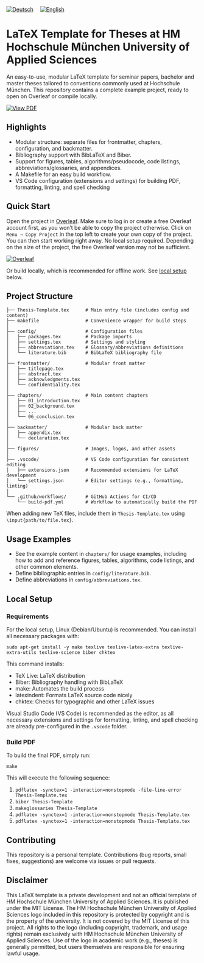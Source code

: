 [![Deutsch](https://img.shields.io/badge/DE-Deutsch-lightgrey?style=for-the-badge&logo=google-translate&logoColor=lightgrey)](https://github.com/Simon-Hi5/Hochschule-Muenchen-LaTeX-Template)&emsp;
[![English](https://img.shields.io/badge/EN-English-0A84FF?style=for-the-badge&logo=google-translate&logoColor=0A84FF)](https://github.com/Simon-Hi5/Hochschule-Muenchen-LaTeX-Template/tree/english)

# LaTeX Template for Theses at HM Hochschule München University of Applied Sciences

An easy-to-use, modular LaTeX template for seminar papers, bachelor and master theses tailored to conventions commonly used at Hochschule München. This repository contains a complete example project, ready to open on Overleaf or compile locally.

[![View PDF](https://img.shields.io/badge/View-Thesis_Template-red?style=for-the-badge&logo=readdotcv&logoColor=red)](Thesis-Template.pdf)

## Highlights

- Modular structure: separate files for frontmatter, chapters, configuration, and backmatter.
- Bibliography support with BibLaTeX and Biber.
- Support for figures, tables, algorithms/pseudocode, code listings, abbreviations/glossaries, and appendices.
- A Makefile for an easy build workflow.
- VS Code configuration (extensions and settings) for building PDF, formatting, linting, and spell checking

## Quick Start

Open the project in [Overleaf](https://www.overleaf.com/read/nrmrmjvwwhnv#ddfbfb). Make sure to log in or create a free Overleaf account first, as you won’t be able to copy the project otherwise. Click on `Menu → Copy Project` in the top left to create your own copy of the project. You can then start working right away. No local setup required. Depending on the size of the project, the free Overleaf version may not be sufficient.

[![Overleaf](https://img.shields.io/badge/Open_in-Overleaf-47A141?style=for-the-badge&logo=overleaf)](https://www.overleaf.com/read/nrmrmjvwwhnv#ddfbfb)

Or build locally, which is recommended for offline work. See [local setup](#local-setup) below.

## Project Structure

```
├── Thesis-Template.tex      # Main entry file (includes config and content)
├── makefile                 # Convenience wrapper for build steps
│
├── config/                  # Configuration files
│   ├── packages.tex         # Package imports
│   ├── settings.tex         # Settings and styling
│   ├── abbreviations.tex    # Glossary/abbreviations definitions
│   └── literature.bib       # BibLaTeX bibliography file
│
├── frontmatter/             # Modular front matter
│   ├── titlepage.tex
│   ├── abstract.tex
│   ├── acknowledgments.tex
│   └── confidentiality.tex
│
├── chapters/                # Main content chapters
│   ├── 01_introduction.tex
│   ├── 02_background.tex
│   ├── ...
│   └── 06_conclusion.tex
│
├── backmatter/              # Modular back matter
│   ├── appendix.tex
│   └── declaration.tex
│
├── figures/                 # Images, logos, and other assets
│
├── .vscode/                 # VS Code configuration for consistent editing
│   ├── extensions.json      # Recommended extensions for LaTeX development
│   └── settings.json        # Editor settings (e.g., formatting, linting)
│
└── .github/workflows/       # GitHub Actions for CI/CD
    └── build-pdf.yml        # Workflow to automatically build the PDF
```

When adding new TeX files, include them in `Thesis-Template.tex` using `\input{path/to/file.tex}`.

## Usage Examples

- See the example content in `chapters/` for usage examples, including how to add and reference figures, tables, algorithms, code listings, and other common elements.
- Define bibliographic entries in `config/literature.bib`.
- Define abbreviations in `config/abbreviations.tex`.

## Local Setup

### Requirements

For the local setup, Linux (Debian/Ubuntu) is recommended. You can install all necessary packages with:

`sudo apt-get install -y make texlive texlive-latex-extra texlive-extra-utils texlive-science biber chktex`

This command installs:

- TeX Live: LaTeX distribution
- Biber: Bibliography handling with BibLaTeX
- make: Automates the build process
- latexindent: Formats LaTeX source code nicely
- chktex: Checks for typographic and other LaTeX issues

Visual Studio Code (VS Code) is recommended as the editor, as all necessary extensions and settings for formatting, linting, and spell checking are already pre-configured in the `.vscode` folder.

### Build PDF

To build the final PDF, simply run:

`make`

This will execute the following sequence:

1. `pdflatex -synctex=1 -interaction=nonstopmode -file-line-error Thesis-Template.tex`
2. `biber Thesis-Template`
3. `makeglossaries Thesis-Template`
4. `pdflatex -synctex=1 -interaction=nonstopmode Thesis-Template.tex`
5. `pdflatex -synctex=1 -interaction=nonstopmode Thesis-Template.tex`

## Contributing

This repository is a personal template. Contributions (bug reports, small fixes, suggestions) are welcome via issues or pull requests.

## Disclaimer

This LaTeX template is a private development and not an official template of HM Hochschule München University of Applied Sciences. It is published under the MIT License. The HM Hochschule München University of Applied Sciences logo included in this repository is protected by copyright and is the property of the university. It is not covered by the MIT License of this project. All rights to the logo (including copyright, trademark, and usage rights) remain exclusively with HM Hochschule München University of Applied Sciences. Use of the logo in academic work (e.g., theses) is generally permitted, but users themselves are responsible for ensuring lawful usage.
